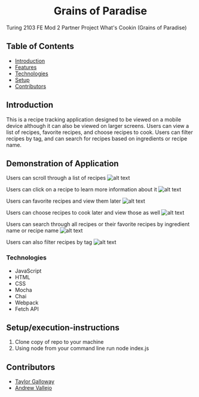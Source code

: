 <h1 align="center">Grains of Paradise</h1>

Turing 2103 FE Mod 2 Partner Project What's Cookin (Grains of Paradise)
## Table of Contents
* [Introduction](#introduction)
* [Features](#Features)
* [Technologies](#Technologies)
* [Setup](#Setup/execution-Instructions)
* [Contributors](#Contributors)

## Introduction
This is a recipe tracking application designed to be viewed on a mobile device although it can also be viewed on larger screens.
Users can view a list of recipes, favorite recipes, and choose recipes to cook. Users can filter recipes by tag, and can search for recipes based on ingredients or recipe name.

## Demonstration of Application
Users can scroll through a list of recipes
![alt text](./gifs/game-demonstration.gif)

Users can click on a recipe to learn more information about it
![alt text](./gifs/timer-percentage.gif)

Users can favorite recipes and view them later
![alt text](./gifs/timer-percentage.gif)

Users can choose recipes to cook later and view those as well
![alt text](./gifs/timer-percentage.gif)

Users can search through all recipes or their favorite recipes by ingredient name or recipe name
![alt text](./gifs/timer-percentage.gif)

Users can also filter recipes by tag
![alt text](./gifs/timer-percentage.gif)

### Technologies
- JavaScript
- HTML
- CSS
- Mocha
- Chai
- Webpack
- Fetch API

## Setup/execution-instructions
1) Clone copy of repo to your machine
2) Using node from your command line run node index.js

## Contributors
- [Taylor Galloway](https://github.com/tylrs)
- [Andrew Vallejo]()
